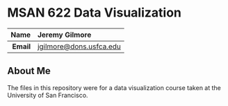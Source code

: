 MSAN 622 Data Visualization
==============================

| **Name**  | Jeremy Gilmore |
|----------:|:------------|
| **Email** | jgilmore@dons.usfca.edu |

## About Me ##

The files in this repository were for a data visualization course taken at the University of San Francisco.
